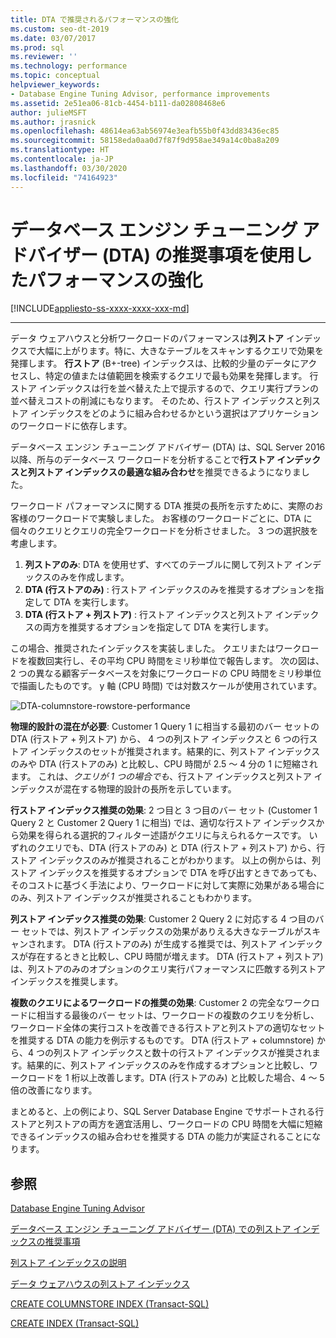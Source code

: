 ```yaml
---
title: DTA で推奨されるパフォーマンスの強化
ms.custom: seo-dt-2019
ms.date: 03/07/2017
ms.prod: sql
ms.reviewer: ''
ms.technology: performance
ms.topic: conceptual
helpviewer_keywords:
- Database Engine Tuning Advisor, performance improvements
ms.assetid: 2e51ea06-81cb-4454-b111-da02808468e6
author: julieMSFT
ms.author: jrasnick
ms.openlocfilehash: 48614ea63ab56974e3eafb55b0f43dd83436ec85
ms.sourcegitcommit: 58158eda0aa0d7f87f9d958ae349a14c0ba8a209
ms.translationtype: HT
ms.contentlocale: ja-JP
ms.lasthandoff: 03/30/2020
ms.locfileid: "74164923"
---
```

# <a name="performance-improvements-using-database-engine-tuning-advisor-dta-recommendations"></a>データベース エンジン チューニング アドバイザー (DTA) の推奨事項を使用したパフォーマンスの強化
[!INCLUDE[appliesto-ss-xxxx-xxxx-xxx-md](../../includes/appliesto-ss-xxxx-xxxx-xxx-md.md)]


---
データ ウェアハウスと分析ワークロードのパフォーマンスは**列ストア** インデックスで大幅に上がります。特に、大きなテーブルをスキャンするクエリで効果を発揮します。 **行ストア** (B+-tree) インデックスは、比較的少量のデータにアクセスし、特定の値または値範囲を検索するクエリで最も効果を発揮します。 行ストア インデックスは行を並べ替えた上で提示するので、クエリ実行プランの並べ替えコストの削減にもなります。 そのため、行ストア インデックスと列ストア インデックスをどのように組み合わせるかという選択はアプリケーションのワークロードに依存します。

データベース エンジン チューニング アドバイザー (DTA) は、SQL Server 2016 以降、所与のデータベース ワークロードを分析することで**行ストア インデックスと列ストア インデックスの最適な組み合わせ**を推奨できるようになりました。 

ワークロード パフォーマンスに関する DTA 推奨の長所を示すために、実際のお客様のワークロードで実験しました。 お客様のワークロードごとに、DTA に個々のクエリとクエリの完全ワークロードを分析させました。 3 つの選択肢を考慮します。
  
  1. **列ストアのみ**: DTA を使用せず、すべてのテーブルに関して列ストア インデックスのみを作成します。 
  2. **DTA (行ストアのみ)** : 行ストア インデックスのみを推奨するオプションを指定して DTA を実行します。
  3. **DTA (行ストア + 列ストア)** : 行ストア インデックスと列ストア インデックスの両方を推奨するオプションを指定して DTA を実行します。  
   
この場合、推奨されたインデックスを実装しました。 クエリまたはワークロードを複数回実行し、その平均 CPU 時間をミリ秒単位で報告します。 次の図は、2 つの異なる顧客データベースを対象にワークロードの CPU 時間をミリ秒単位で描画したものです。 y 軸 (CPU 時間) では対数スケールが使用されています。   


![DTA-columnstore-rowstore-performance](../../relational-databases/performance/media/dta-columnstore-rowstore-performance.gif)



**物理的設計の混在が必要**: Customer 1 Query 1 に相当する最初のバー セットの DTA (行ストア + 列ストア) から、 4 つの列ストア インデックスと 6 つの行ストア インデックスのセットが推奨されます。結果的に、列ストア インデックスのみや DTA (行ストアのみ) と比較し、CPU 時間が 2.5 ～ 4 分の 1 に短縮されます。 これは、*クエリが 1 つの場合でも*、行ストア インデックスと列ストア インデックスが混在する物理的設計の長所を示しています。 

**行ストア インデックス推奨の効果**: 2 つ目と 3 つ目のバー セット (Customer 1 Query 2 と Customer 2 Query 1 に相当) では、適切な行ストア インデックスから効果を得られる選択的フィルター述語がクエリに与えられるケースです。 いずれのクエリでも、DTA (行ストアのみ) と DTA (行ストア + 列ストア) から、行ストア インデックスのみが推奨されることがわかります。 以上の例からは、列ストア インデックスを推奨するオプションで DTA を呼び出すときであっても、そのコストに基づく手法により、ワークロードに対して実際に効果がある場合にのみ、列ストア インデックスが推奨されることもわかります。

**列ストア インデックス推奨の効果**: Customer 2 Query 2 に対応する 4 つ目のバー セットでは、列ストア インデックスの効果がありえる大きなテーブルがスキャンされます。 DTA (行ストアのみ) が生成する推奨では、列ストア インデックスが存在するときと比較し、CPU 時間が増えます。 DTA (行ストア + 列ストア) は、列ストアのみのオプションのクエリ実行パフォーマンスに匹敵する列ストア インデックスを推奨します。

**複数のクエリによるワークロードの推奨の効果**: Customer 2 の完全なワークロードに相当する最後のバー セットは、ワークロードの複数のクエリを分析し、ワークロード全体の実行コストを改善できる行ストアと列ストアの適切なセットを推奨する DTA の能力を例示するものです。 DTA (行ストア + columnstore) から、4 つの列ストア インデックスと数十の行ストア インデックスが推奨されます。結果的に、列ストア インデックスのみを作成するオプションと比較し、ワークロードを 1 桁以上改善します。DTA (行ストアのみ) と比較した場合、4 ～ 5 倍の改善になります。

まとめると、上の例により、SQL Server Database Engine でサポートされる行ストアと列ストアの両方を適宜活用し、ワークロードの CPU 時間を大幅に短縮できるインデックスの組み合わせを推奨する DTA の能力が実証されることになります。 

<a name="see-also"></a>参照
---
[Database Engine Tuning Advisor](../../relational-databases/performance/database-engine-tuning-advisor.md)

[データベース エンジン チューニング アドバイザー (DTA) での列ストア インデックスの推奨事項](../../relational-databases/performance/columnstore-index-recommendations-in-database-engine-tuning-advisor-dta.md)

[列ストア インデックスの説明](~/relational-databases/indexes/columnstore-indexes-overview.md)

[データ ウェアハウスの列ストア インデックス](~/relational-databases/indexes/columnstore-indexes-data-warehouse.md)

[CREATE COLUMNSTORE INDEX (Transact-SQL)](../../t-sql/statements/create-columnstore-index-transact-sql.md)

[CREATE INDEX (Transact-SQL)](../../t-sql/statements/create-index-transact-sql.md)



